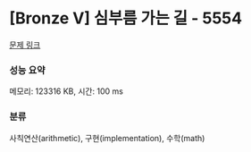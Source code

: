 # [Bronze V] 심부름 가는 길 - 5554 

[문제 링크](https://www.acmicpc.net/problem/5554) 

### 성능 요약

메모리: 123316 KB, 시간: 100 ms

### 분류

사칙연산(arithmetic), 구현(implementation), 수학(math)

